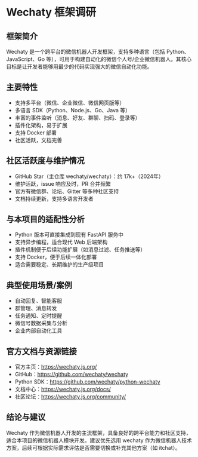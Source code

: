 # Wechaty 框架调研

## 框架简介
Wechaty 是一个跨平台的微信机器人开发框架，支持多种语言（包括 Python、JavaScript、Go 等），可用于构建自动化的微信个人号/企业微信机器人。其核心目标是让开发者能够用最少的代码实现强大的微信自动化功能。

## 主要特性
- 支持多平台（微信、企业微信、微信网页版等）
- 多语言 SDK（Python、Node.js、Go、Java 等）
- 丰富的事件监听（消息、好友、群聊、扫码、登录等）
- 插件化架构，易于扩展
- 支持 Docker 部署
- 社区活跃，文档完善

## 社区活跃度与维护情况
- GitHub Star（主仓库 wechaty/wechaty）：约 17k+（2024年）
- 维护活跃，issue 响应及时，PR 合并频繁
- 官方有微信群、论坛、Gitter 等多种社区支持
- 文档持续更新，支持多语言开发者

## 与本项目的适配性分析
- Python 版本可直接集成到现有 FastAPI 服务中
- 支持异步编程，适合现代 Web 后端架构
- 插件机制便于后续功能扩展（如消息过滤、任务推送等）
- 支持 Docker，便于后续一体化部署
- 适合需要稳定、长期维护的生产级项目

## 典型使用场景/案例
- 自动回复、智能客服
- 群管理、消息转发
- 任务通知、定时提醒
- 微信号数据采集与分析
- 企业内部自动化工具

## 官方文档与资源链接
- 官方主页：https://wechaty.js.org/
- GitHub：https://github.com/wechaty/wechaty
- Python SDK：https://github.com/wechaty/python-wechaty
- 文档中心：https://wechaty.js.org/docs/
- 社区论坛：https://wechaty.js.org/community/

## 结论与建议
Wechaty 作为微信机器人开发的主流框架，具备良好的跨平台能力和社区支持，适合本项目的微信机器人模块开发。建议优先选用 wechaty 作为微信机器人技术方案，后续可根据实际需求评估是否需要切换或补充其他方案（如 itchat）。 